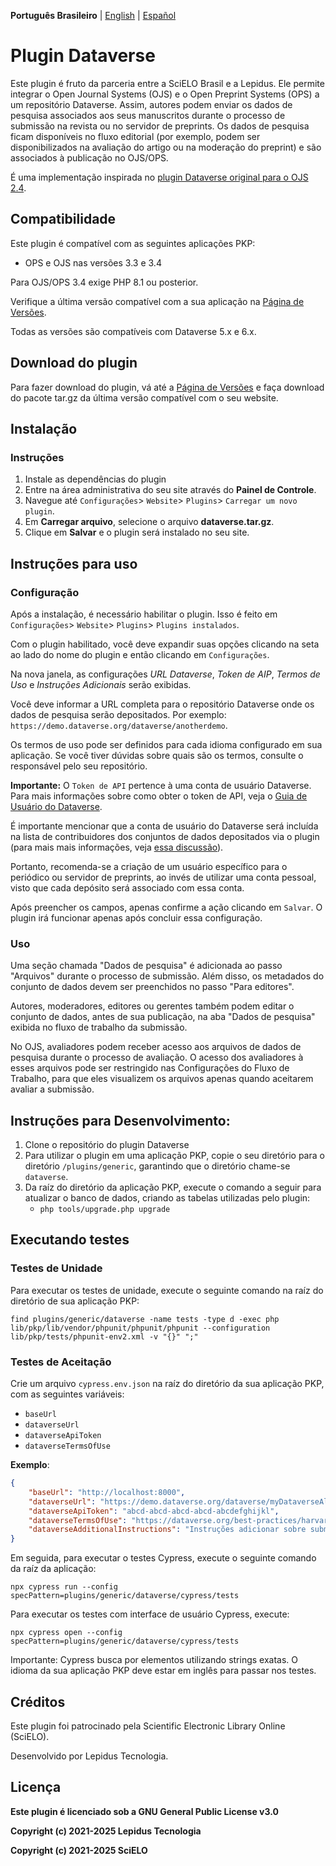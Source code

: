 **Português Brasileiro** | [English](/README.md) | [Español](/docs/README-es.md)

# Plugin Dataverse

Este plugin é fruto da parceria entre a SciELO Brasil e a Lepidus. Ele permite integrar o Open Journal Systems (OJS) e o Open Preprint Systems (OPS) a um repositório Dataverse.
Assim, autores podem enviar os dados de pesquisa associados aos seus manuscritos durante o processo de submissão na revista ou no servidor de preprints. Os dados de pesquisa ficam disponíveis no fluxo editorial (por exemplo, podem ser disponibilizados na avaliação do artigo ou na moderação do preprint) e são associados à publicação no OJS/OPS.

É uma implementação inspirada no [plugin Dataverse original para o OJS 2.4](https://github.com/asmecher/dataverse-ojs-plugin).

## Compatibilidade

Este plugin é compatível com as seguintes aplicações PKP:

* OPS e OJS nas versões 3.3 e 3.4

Para OJS/OPS 3.4 exige PHP 8.1 ou posterior.

Verifique a última versão compatível com a sua aplicação na [Página de Versões](https://github.com/lepidus/dataversePlugin/releases).

Todas as versões são compatíveis com Dataverse 5.x e 6.x.

## Download do plugin 

Para fazer download do plugin, vá até a [Página de Versões](https://github.com/lepidus/dataversePlugin/releases) e faça download do pacote tar.gz da última versão compatível com o seu website.

## Instalação

### Instruções

1. Instale as dependências do plugin
2. Entre na área administrativa do seu site através do __Painel de Controle__.
3. Navegue até `Configurações`> `Website`> `Plugins`> `Carregar um novo plugin`.
4. Em __Carregar arquivo__, selecione o arquivo __dataverse.tar.gz__.
5. Clique em __Salvar__ e o plugin será instalado no seu site.

## Instruções para uso

### Configuração
Após a instalação, é necessário habilitar o plugin. Isso é feito em `Configurações`> `Website`> `Plugins`> `Plugins instalados`.

Com o plugin habilitado, você deve expandir suas opções clicando na seta ao lado do nome do plugin e então clicando em `Configurações`.

Na nova janela, as configurações _URL Dataverse_, _Token de AIP_, _Termos de Uso_ e _Instruções Adicionais_ serão exibidas.

Você deve informar a URL completa para o repositório Dataverse onde os dados de pesquisa serão depositados. Por exemplo: `https://demo.dataverse.org/dataverse/anotherdemo`.

Os termos de uso pode ser definidos para cada idioma configurado em sua aplicação. Se você tiver dúvidas sobre quais são os termos, consulte o responsável pelo seu repositório.

**Importante:** O `Token de API` pertence à uma conta de usuário Dataverse. Para mais informações sobre como obter o token de API, veja o [Guia de Usuário do Dataverse](https://guides.dataverse.org/en/5.13/user/account.html#api-token).

É importante mencionar que a conta de usuário do Dataverse será incluída na lista de contribuidores dos conjuntos de dados depositados via o plugin (para mais mais informações, veja [essa discussão](https://groups.google.com/g/dataverse-community/c/Oo4AUZJf4hE/m/DyVsQq9mAQAJ)).

Portanto, recomenda-se a criação de um usuário específico para o periódico ou servidor de preprints, ao invés de utilizar uma conta pessoal, visto que cada depósito será associado com essa conta.

Após preencher os campos, apenas confirme a ação clicando em `Salvar`. O plugin irá funcionar apenas após concluir essa configuração.

### Uso

Uma seção chamada "Dados de pesquisa" é adicionada ao passo "Arquivos" durante o processo de submissão. Além disso, os metadados do conjunto de dados devem ser preenchidos no passo "Para editores".

Autores, moderadores, editores ou gerentes também podem editar o conjunto de dados, antes de sua publicação, na aba "Dados de pesquisa" exibida no fluxo de trabalho da submissão.

No OJS, avaliadores podem receber acesso aos arquivos de dados de pesquisa durante o processo de avaliação. O acesso dos avaliadores à esses arquivos pode ser restringido nas Configurações do Fluxo de Trabalho, para que eles visualizem os arquivos apenas quando aceitarem avaliar a submissão.

## Instruções para Desenvolvimento:

1. Clone o repositório do plugin Dataverse
2. Para utilizar o plugin em uma aplicação PKP, copie o seu diretório para o diretório `/plugins/generic`, garantindo que o diretório chame-se `dataverse`.
3. Da raíz do diretório da aplicação PKP, execute o comando a seguir para atualizar o banco de dados, criando as tabelas utilizadas pelo plugin:
    * `php tools/upgrade.php upgrade`

## Executando testes

### Testes de Unidade

Para executar os testes de unidade, execute o seguinte comando na raíz do diretório de sua aplicação PKP:

```
find plugins/generic/dataverse -name tests -type d -exec php lib/pkp/lib/vendor/phpunit/phpunit/phpunit --configuration lib/pkp/tests/phpunit-env2.xml -v "{}" ";"
```

### Testes de Aceitação

Crie um arquivo `cypress.env.json` na raíz do diretório da sua aplicação PKP, com as seguintes variáveis:
- `baseUrl`
- `dataverseUrl`
- `dataverseApiToken`
- `dataverseTermsOfUse`

**Exemplo**:

```json
{
    "baseUrl": "http://localhost:8000",
    "dataverseUrl": "https://demo.dataverse.org/dataverse/myDataverseAlias",
    "dataverseApiToken": "abcd-abcd-abcd-abcd-abcdefghijkl",
    "dataverseTermsOfUse": "https://dataverse.org/best-practices/harvard-dataverse-general-terms-use",
    "dataverseAdditionalInstructions": "Instruções adicionar sobre submissão de dados de pesquisa:"
}
```

Em seguida, para executar o testes Cypress, execute o seguinte comando da raíz da aplicação:
```
npx cypress run --config specPattern=plugins/generic/dataverse/cypress/tests
```

Para executar os testes com interface de usuário Cypress, execute:
```
npx cypress open --config specPattern=plugins/generic/dataverse/cypress/tests
```

Importante: Cypress busca por elementos utilizando strings exatas. O idioma da sua aplicação PKP deve estar em inglês para passar nos testes.

## Créditos

Este plugin foi patrocinado pela Scientific Electronic Library Online (SciELO).

Desenvolvido por Lepidus Tecnologia.

## Licença

__Este plugin é licenciado sob a GNU General Public License v3.0__

__Copyright (c) 2021-2025 Lepidus Tecnologia__

__Copyright (c) 2021-2025 SciELO__